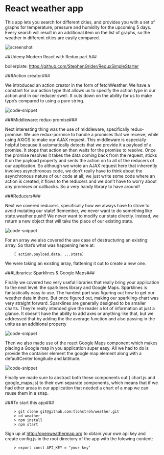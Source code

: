 # React weather app

This app lets you search for different cities, and provides you with a set of graphs for temperature, pressure and humidity for the upcoming 5 days. Every search will result in an additional item on the list of graphs, so the weather in different cities are easily compared.

![screenshot](http://res.cloudinary.com/ddpouudhk/image/upload/v1485377404/screencapture-localhost-8080-1485376903455_dshhkk.png)

##Udemy Modern React with Redux part 5##

boilerplate: https://github.com/StephenGrider/ReduxSimpleStarter

###Action creator###

We introduced an action creator in the form of fetchWeather. We have a constant for our action type that allows us to specify the action type in our action and in our reducer swell. It cuts down on the ability for us to make typo’s compared to using a pure string.

![code-snippet](http://res.cloudinary.com/ddpouudhk/image/upload/v1485425488/Schermafbeelding_2017-01-26_om_10.17.55_jwuwgi.png)

###Middleware: redux-promise###

Next interesting thing was the use of middleware, specifically redux-promise. We use redux-pormise to handle a promises that we receive, while using AXIOS to make our AJAX request. 
This middleware is especially helpful because it automatically detects that we provide it a payload of a promise. It stops that action an then waits for the promise to resolve. Once the promise resolves it takes the data coming back from the request, sticks it on the payload property and sents the action on to all of the reducers of our application. 
So although we wrote an AJAX request here that inherently involves asynchronous code, we don’t really have to think about the asynchronous nature of our code at all; we just write some code where an action is created, it flows to the reducers and we don’t have to worry about any promises or callbacks. So a very handy library to have around!

###Reducers###

Next we covered reducers, specifically how we always have to strive to avoid mutating our state! Remember, we never want to do something like state.weather.push!! We never want to modify our state directly. Instead, we return a new object that will take the place of our existing state.

![code-snippet](http://res.cloudinary.com/ddpouudhk/image/upload/v1485425485/Schermafbeelding_2017-01-26_om_10.34.14_cszkte.png)

For an array we also covered the use case of destructuring an existing array. So that’s what was happening here at:

```
	[ action.payload.data, ...state]
```


We were taking an existing array, flattening it out to create a new one.

###Libraries: Sparklines & Google Maps###

Finally we covered two very useful libraries that really bring your application to the next level: the sparklines library and Google Maps. Sparklines is fantastically easy to use. The hardest part was figuring out how to get our weather data in there. But once figured out, making our sparkling-chart was very straight forward. Sparklines are generally designed to be smaller charts. They’re really intended give the reader a lot of information at just a glance. It doesn’t have the ability to add axes or anything like that, but we addressed that by adding the the average function and also passing in the units as an additional property

![code-snippet](http://res.cloudinary.com/ddpouudhk/image/upload/v1485425489/Schermafbeelding_2017-01-26_om_10.40.41_binjxx.png)

Then we also made use of the react Google Maps component which makes placing a Google map in you application super easy. All we had to do is provide the container element the google map element along with a defaultCenter longitude and lattitude.

![code-snippet](http://res.cloudinary.com/ddpouudhk/image/upload/v1485425485/Schermafbeelding_2017-01-26_om_10.49.27_wyblhh.png)

Finally we made sure to abstract both these components out ( chart.js and google_maps.js) to their own separate components, which means that if we had other areas in our application that needed a chart of a map we can reuse them in a snap.




###To start this app###

```
	> git clone git@github.com:tlohstroh/weather.git
	> cd weather
	> npm install
	> npm start
```
Sign up at http://openweathermap.org to obtain your own api key and create config.js in the root directory of the app with the folowing content:

```
	> export const API_KEY = "your key"
```
